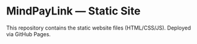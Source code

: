 # MindPayLink — Static Site
This repository contains the static website files (HTML/CSS/JS). Deployed via GitHub Pages.
